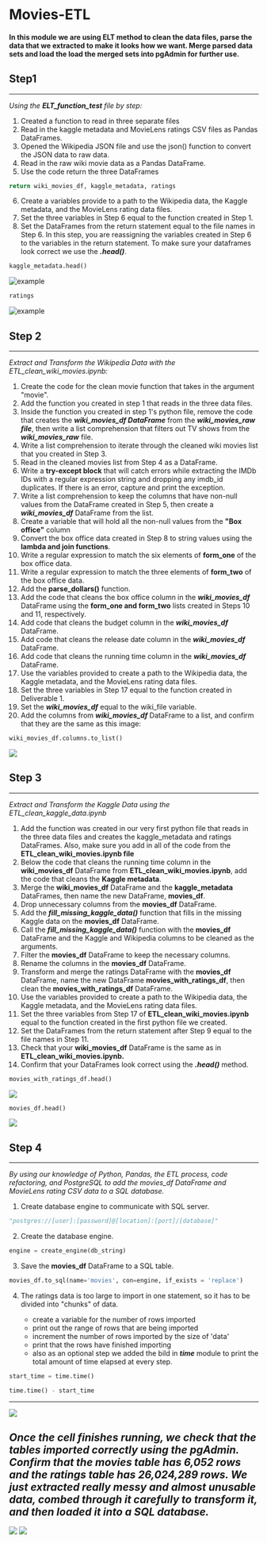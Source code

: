 # **Movies-ETL**

####  In this module we are using ELT method to clean the data files, parse the data that we extracted to make it looks how we want. Merge parsed data sets and load the load the merged sets into pgAdmin for further use.

## Step1 
---
*Using the ***ELT_function_test*** file by step:*

1. Created a function to read in three separate files
2. Read in the kaggle metadata and MovieLens ratings CSV files as Pandas DataFrames.
3. Opened the Wikipedia JSON file and use the json() function to convert the JSON data to raw data.
4. Read in the raw wiki movie data as a Pandas DataFrame.
5. Use the code return the three DataFrames
``` python
return wiki_movies_df, kaggle_metadata, ratings
``` 
6. Create a variables provide to a path to the Wikipedia data, the Kaggle metadata, and the MovieLens rating data files.
7. Set the three variables in Step 6 equal to the function created in Step 1.
8. Set the DataFrames from the return statement equal to the file names in Step 6. In this step, you are reassigning the variables created in Step 6 to the variables in the return statement.
To make sure your dataframes look correct we use the ***.head()***.
```python
kaggle_metadata.head()
```  
![example](/Images/kaggle_metadata_head.png)

```python 
ratings
```
![example](/Images/ratings.png)


## Step 2
---
*Extract and Transform the Wikipedia Data with the ETL_clean_wiki_movies.ipynb:*

1. Create the code for the clean movie function that takes in the argument "movie".
2. Add the function you created in step 1 that reads in the three data files.
3. Inside the function you created in step 1's python file, remove the code that creates the ***wiki_movies_df DataFrame*** from the ***wiki_movies_raw file***, then write a list comprehension that filters out TV shows from the ***wiki_movies_raw*** file.
4. Write a list comprehension to iterate through the cleaned wiki movies list that you created in Step 3.
5. Read in the cleaned movies list from Step 4 as a DataFrame.
6. Write a **try-except block** that will catch errors while extracting the IMDb IDs with a regular expression string and dropping any imdb_id duplicates. If there is an error, capture and print the exception.
7. Write a list comprehension to keep the columns that have non-null values from the DataFrame created in Step 5, then create a ***wiki_movies_df*** DataFrame from the list. 
8. Create a variable that will hold all the non-null values from the **"Box office"** column
9. Convert the box office data created in Step 8 to string values using the **lambda and join functions**.
10. Write a regular expression to match the six elements of **form_one** of the box office data.
11. Write a regular expression to match the three elements of **form_two** of the box office data.
12. Add the **parse_dollars()** function.
13. Add the code that cleans the box office column in the ***wiki_movies_df*** DataFrame using the **form_one and form_two** lists created in Steps 10 and 11, respectively.
14. Add code that cleans the budget column in the ***wiki_movies_df*** DataFrame.
15. Add code that cleans the release date column in the ***wiki_movies_df*** DataFrame. 
16. Add code that cleans the running time column in the ***wiki_movies_df*** DataFrame.
17. Use the variables provided to create a path to the Wikipedia data, the Kaggle metadata, and the MovieLens rating data files.
18. Set the three variables in Step 17 equal to the function created in Deliverable 1.
19. Set the ***wiki_movies_df*** equal to the wiki_file variable.
20. Add the columns from ***wiki_movies_df*** DataFrame to a list, and confirm that they are the same as this image:
```python
wiki_movies_df.columns.to_list()
```
![](/Images/wiki_movie_list.png)

## Step 3
---
  *Extract and Transform the Kaggle Data using the ETL_clean_kaggle_data.ipynb*

1. Add the function was created in our very first python file that reads in the three data files and creates the kaggle_metadata and ratings DataFrames. Also, make sure you add in all of the code from the **ETL_clean_wiki_movies.ipynb file**
2. Below the code that cleans the running time column in the **wiki_movies_df** DataFrame from **ETL_clean_wiki_movies.ipynb**, add the code that cleans the **Kaggle metadata**.
3. Merge the **wiki_movies_df** DataFrame and the **kaggle_metadata** DataFrames, then name the new DataFrame, **movies_df**.
4. Drop unnecessary columns from the **movies_df** DataFrame.
5. Add the ***fill_missing_kaggle_data()*** function that fills in the missing Kaggle data on the **movies_df** DataFrame.
6. Call the ***fill_missing_kaggle_data()*** function with the **movies_df** DataFrame and the Kaggle and Wikipedia columns to be cleaned as the arguments.
7. Filter the **movies_df** DataFrame to keep the necessary columns.
8. Rename the columns in the **movies_df** DataFrame.
9. Transform and merge the ratings DataFrame with the **movies_df** DataFrame, name the new DataFrame **movies_with_ratings_df**, then clean the **movies_with_ratings_df** DataFrame.
10. Use the variables provided to create a path to the Wikipedia data, the Kaggle metadata, and the MovieLens rating data files.
11. Set the three variables from Step 17 of **ETL_clean_wiki_movies.ipynb** equal to the function created in the first python file we created.
12. Set the DataFrames from the return statement after Step 9 equal to the file names in Step 11.
13. Check that your **wiki_movies_df** DataFrame is the same as in **ETL_clean_wiki_movies.ipynb.**
14. Confirm that your DataFrames look correct using the ***.head()*** method.
  

```python 
movies_with_ratings_df.head()
```
![](/Images/movies_vs_raitings.png)

```python 
movies_df.head()
```
![](/Images/movies_df.png)

## Step 4
---
*By using our knowledge of Python, Pandas, the ETL process, code refactoring, and PostgreSQL to add the movies_df DataFrame and MovieLens rating CSV data to a SQL database.*

1.  Create database engine to communicate with SQL server.
```python
"postgres://[user]:[password]@[location]:[port]/[database]"
```
2. Create the database engine.

```python
engine = create_engine(db_string)
```
3. Save the **movies_df** DataFrame to a SQL table.
```python
movies_df.to_sql(name='movies', con=engine, if_exists = 'replace')
```
4. The ratings data is too large to import in one statement, so it has to be divided into "chunks" of data. 
         
    + create a variable for the number of rows imported
    + print out the range of rows that are being imported
    + increment the number of rows imported by the size of 'data'
    + print that the rows have finished importing
    + also as an optional step we added the bild in ***time*** module to print the total amount of time elapsed at every step.
```python
start_time = time.time()

time.time() - start_time
```
---
![](/Images/Time.png)

*Once the cell finishes running, we check that the tables imported correctly using the pgAdmin. Confirm that the movies table has 6,052 rows and the ratings table has 26,024,289 rows. We just extracted really messy and almost unusable data, combed through it carefully to transform it, and then loaded it into a SQL database.*
 ---
  
![](/Images/movies_query.png)
![](/Images/ratings_query.png)